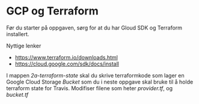 # GCP og Terraform

Før du starter på oppgaven, sørg for at du har Gloud SDK og Terraform installert. 

Nyttige lenker

* https://www.terraform.io/downloads.html
* https://cloud.google.com/sdk/docs/install

I mappen *2a-terraform-state* skal du skrive terraformkode som lager en Google Cloud Storage 
*Bucket* som du i neste oppgave skal bruke til å holde terraform state for Travis. Modifiser 
filene som heter *provider.tf*, og *bucket.tf*

